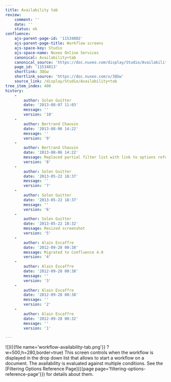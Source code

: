 ```yaml
---
title: Availability tab
review:
    comment: ''
    date: ''
    status: ok
confluence:
    ajs-parent-page-id: '11534802'
    ajs-parent-page-title: Workflow screens
    ajs-space-key: Studio
    ajs-space-name: Nuxeo Online Services
    canonical: Availability+tab
    canonical_source: 'https://doc.nuxeo.com/display/Studio/Availability+tab'
    page_id: '11534813'
    shortlink: 3QGw
    shortlink_source: 'https://doc.nuxeo.com/x/3QGw'
    source_link: /display/Studio/Availability+tab
tree_item_index: 400
history:
    -
        author: Solen Guitter
        date: '2013-08-07 11:03'
        message: ''
        version: '10'
    -
        author: Bertrand Chauvin
        date: '2013-08-06 14:22'
        message: ''
        version: '9'
    -
        author: Bertrand Chauvin
        date: '2013-08-06 14:22'
        message: Replaced partial filter list with link to options reference
        version: '8'
    -
        author: Solen Guitter
        date: '2013-05-22 18:37'
        message: ''
        version: '7'
    -
        author: Solen Guitter
        date: '2013-05-22 18:37'
        message: ''
        version: '6'
    -
        author: Solen Guitter
        date: '2013-05-22 18:32'
        message: Resized screenshot
        version: '5'
    -
        author: Alain Escaffre
        date: '2012-09-28 00:38'
        message: Migrated to Confluence 4.0
        version: '4'
    -
        author: Alain Escaffre
        date: '2012-09-28 00:38'
        message: ''
        version: '3'
    -
        author: Alain Escaffre
        date: '2012-09-28 00:38'
        message: ''
        version: '2'
    -
        author: Alain Escaffre
        date: '2012-09-28 00:32'
        message: ''
        version: '1'

---
```

![]({{file name='workflow-availability-tab.png'}} ?w=500,h=280,border=true)
This screen controls when the workflow is displayed in the drop down list that allows to start a workflow on a document. The availability is evaluated against multiple conditions. See the [Filtering Options Reference Page]({{page page='filtering-options-reference-page'}}) for details about them.
